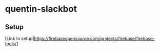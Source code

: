 # quentin-slackbot
## Setup
[Link to setup|https://firebaseopensource.com/projects/firebase/firebase-tools/]
